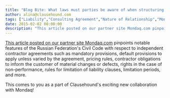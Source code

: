 ```yaml
---
title: "Blog Bite: What laws must parties be aware of when structuring a contractor agreement?"
author: alina@clausehound.com
tags: ["Liability","Consulting Agreement","Nature of Relationship","Mondaq","Learn","Russia"]
date: 2015-02-02 00:00:00
description: "This article posted on our partner site Mondaq.com pinpoints notable features of the Russian Federation's Civil Code with respect to independent contractor agreements such as mandatory provisions, de..."
---
```


[This article posted on our partner site Mondaq.com](http://www.mondaq.com/russianfederation/x/370884/Contract+Law/General+Rules+Applicable+To+Russian+Contractors+Contracts) pinpoints notable features of the Russian Federation's Civil Code with respect to independent contractor agreements such as mandatory provisions, default provisions to apply unless varied by the agreement, pricing rules, contractor obligations to inform the customer of material changes or defects, rights in the case of non-performance, rules for limitation of liability clauses, limitation periods, and more.

This comes to you as a part of Clausehound's exciting new collaboration with Mondaq!